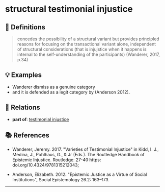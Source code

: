 # structural testimonial injustice

## 📖 Definitions

> concedes the possibility of a structural variant but provides principled reasons for focusing on the transactional variant alone, independent of structural considerations (that is injujstice when it happens is internal to the self-understanding of the participants) (Wanderer, 2017, p.34)

## 💡 Examples

- Wanderer dismiss as a genuine category
- and it is defended as a legit category by (Anderson 2012).

## 🔗 Relations

- **part of**: [testimonial injustice](./testimonial-injustice.md)

## 📚 References

- Wanderer, Jeremy. 2017. "Varieties of Testimonial Injustice" in Kidd, I. J., Medina, J., Pohlhaus, G., & Jr (Eds.). The Routledge Handbook of Epistemic Injustice. Routledge: 27-40 https: doi.org/10.4324/9781315212043;
  
- Anderson, Elizabeth. 2012. "Epistemic Justice as a Virtue of Social Institutions", Social Epistemology 26.2: 163–173.

---

<script src="https://giscus.app/client.js"
                data-repo="natesheehan/conceptcartography"
                data-repo-id="R_kgDOPB5QiQ"
                data-category="General"
                data-category-id="DIC_kwDOPB5Qic4CsAxd"
                data-mapping="pathname"
                data-strict="0"
                data-reactions-enabled="1"
                data-emit-metadata="0"
                data-input-position="bottom"
                data-theme="catppuccin_mocha"
                data-lang="en"
                crossorigin="anonymous"
                async>
        </script>
        
